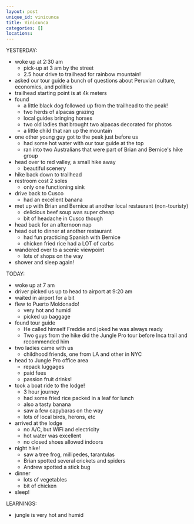 ```yaml
---
layout: post
unique_id: vinicunca
title: Vinicunca
categories: []
locations: 
---
```


YESTERDAY:
* woke up at 2:30 am
  * pick-up at 3 am by the street
  * 2.5 hour drive to trailhead for rainbow mountain!
* asked our tour guide a bunch of questions about Peruvian culture, economics, and politics
* trailhead starting point is at 4k meters
* found
  * a little black dog followed up from the trailhead to the peak!
  * two herds of alpacas grazing
  * local guides bringing horses
  * two old ladies that brought two alpacas decorated for photos
  * a little child that ran up the mountain
* one other young guy got to the peak just before us
  * had some hot water with our tour guide at the top
  * ran into two Australians that were part of Brian and Bernice's hike group
* head over to red valley, a small hike away
  * beautiful scenery
* hike back down to trailhead
* restroom cost 2 soles
  * only one functioning sink
* drive back to Cusco
  * had an excellent banana
* met up with Brian and Bernice at another local restaurant (non-touristy)
  * delicious beef soup was super cheap
  * bit of headache in Cusco though
* head back for an afternoon nap
* head out to dinner at another restaurant
  * had fun practicing Spanish with Bernice
  * chicken fried rice had a LOT of carbs
* wandered over to a scenic viewpoint
  * lots of shops on the way
* shower and sleep again!

TODAY:
* woke up at 7 am
* driver picked us up to head to airport at 9:20 am
* waited in airport for a bit
* flew to Puerto Moldonado!
  * very hot and humid
  * picked up baggage
* found tour guide
  * He called himself Freddie and joked he was always ready
  * Two guys from the hike did the Jungle Pro tour before Inca trail and recommended him
* two ladies came with us
  * childhood friends, one from LA and other in NYC
* head to Jungle Pro office area
  * repack luggages
  * paid fees
  * passion fruit drinks!
* took a boat ride to the lodge!
  * 3 hour journey
  * had some fried rice packed in a leaf for lunch
  * also a tasty banana
  * saw a few capybaras on the way
  * lots of local birds, herons, etc
* arrived at the lodge
  * no A/C, but WiFi and electricity
  * hot water was excellent
  * no closed shoes allowed indoors
* night hike!
  * saw a tree frog, millipedes, tarantulas
  * Brian spotted several crickets and spiders
  * Andrew spotted a stick bug
* dinner
  * lots of vegetables
  * bit of chicken
* sleep!

LEARNINGS:
* jungle is very hot and humid
